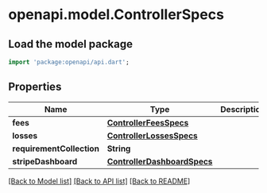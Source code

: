 # openapi.model.ControllerSpecs

## Load the model package
```dart
import 'package:openapi/api.dart';
```

## Properties
Name | Type | Description | Notes
------------ | ------------- | ------------- | -------------
**fees** | [**ControllerFeesSpecs**](ControllerFeesSpecs.md) |  | [optional] 
**losses** | [**ControllerLossesSpecs**](ControllerLossesSpecs.md) |  | [optional] 
**requirementCollection** | **String** |  | [optional] 
**stripeDashboard** | [**ControllerDashboardSpecs**](ControllerDashboardSpecs.md) |  | [optional] 

[[Back to Model list]](../README.md#documentation-for-models) [[Back to API list]](../README.md#documentation-for-api-endpoints) [[Back to README]](../README.md)


